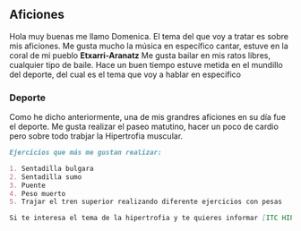 ## Aficiones

Hola muy buenas me llamo Domenica.
El tema del que voy a tratar es sobre mis aficiones. 
Me gusta mucho la música en específico cantar, estuve en la coral de mi pueblo **Etxarri-Aranatz**
Me gusta bailar en mis ratos libres, cualquier tipo de baile.
Hace un buen tiempo estuve metida en el mundillo del deporte, del cual es el tema que voy a hablar en específico


### Deporte

Como he dicho anteriormente, una de mis grandres aficiones en su día fue el deporte. 
Me gusta realizar el paseo matutino, hacer un poco de cardio pero sobre todo trabjar la Hipertrofia muscular.

```markdown
Ejercicios que más me gustan realizar:

1. Sentadilla bulgara
2. Sentadilla sumo
3. Puente
4. Peso muerto
5. Trajar el tren superior realizando diferente ejercicios con pesas

Si te interesa el tema de la hipertrofia y te quieres informar [ITC HIPERTROFIA](https://es.wikipedia.org/wiki/Hipertrofia_muscular)



